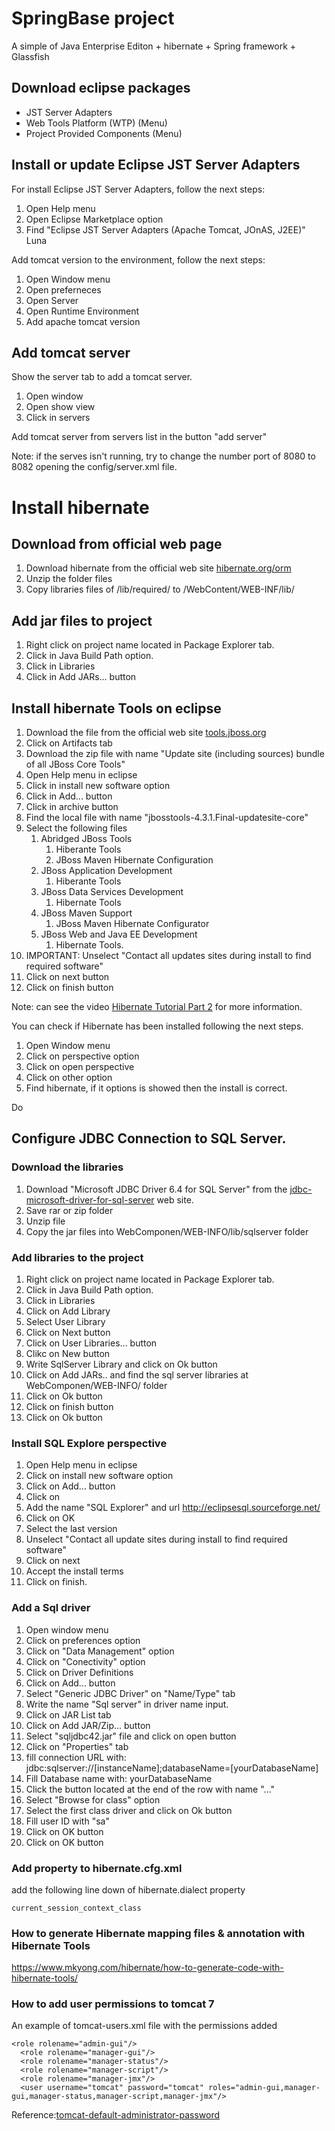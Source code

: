 # SpringBase project 

A simple of Java Enterprise Editon + hibernate + Spring framework + Glassfish



## Download eclipse packages

- JST Server Adapters
- Web Tools Platform (WTP) (Menu)
- Project Provided Components (Menu)

## Install or update Eclipse JST Server Adapters

For install Eclipse JST Server Adapters, follow the next steps:

1. Open Help menu
2. Open Eclipse Marketplace option
3. Find "Eclipse JST Server Adapters (Apache Tomcat, JOnAS, J2EE)" Luna

Add tomcat version to the environment, follow the next steps:

1. Open Window menu
2. Open preferneces
3. Open Server
4. Open Runtime Environment
5. Add apache tomcat version

## Add tomcat server

Show the server tab to add a tomcat server.

1. Open window
2. Open show view
3. Click in servers

Add tomcat server from servers list in the button "add server"

Note: if the serves isn't running, try to change the number port of 8080 to 8082 opening the config/server.xml file.


# Install hibernate

## Download from official web page

1. Download hibernate from the official web site [hibernate.org/orm](http://hibernate.org/orm/)
2. Unzip the folder files
3. Copy libraries files of /lib/required/ to /WebContent/WEB-INF/lib/

## Add jar files to project

1. Right click on project name located in Package Explorer tab.
2. Click in Java Build Path option.
3. Click in Libraries
4. Click in Add JARs... button

## Install hibernate Tools on eclipse

1. Download the file from the official web site [tools.jboss.org](https://tools.jboss.org/downloads/jbosstools/mars/4.3.1.Final.html#zips) 
2. Click on Artifacts tab
3. Download the zip file with name "Update site (including sources) bundle of all JBoss Core Tools"
4. Open Help menu in eclipse
5. Click in install new software option
6. Click in Add... button
7. Click in archive button
8. Find the local file with name "jbosstools-4.3.1.Final-updatesite-core"
9. Select the following files
	1. Abridged JBoss Tools
		1. Hiberante Tools
		2. JBoss Maven Hibernate Configuration
	2. JBoss Application Development
		1. Hiberante Tools
	3. JBoss Data Services Development
		1. Hibernate Tools
	4. JBoss Maven Support
		1. JBoss Maven Hibernate Configurator
	5. JBoss Web and Java EE Development
		1. Hibernate Tools.	
10. IMPORTANT: Unselect "Contact all updates sites during install to find required software"
10. Click on next button
11. Click on finish button

Note: can see the video [Hibernate Tutorial Part 2](https://www.youtube.com/watch?v=D-LKZEBzF8U) for more information.

You can check if Hibernate has been installed following the next steps.

1. Open Window menu
2. Click on perspective option
3. Click on open perspective
4. Click on other option
5. Find hibernate, if it options is showed then the install is correct.

Do

## Configure JDBC Connection to SQL Server.

### Download the libraries
1. Download "Microsoft JDBC Driver 6.4 for SQL Server" from the [jdbc-microsoft-driver-for-sql-server](https://docs.microsoft.com/en-us/sql/connect/jdbc/download-microsoft-jdbc-driver-for-sql-server) web site.
2. Save rar or zip folder
3. Unzip file
4. Copy the jar files into WebComponen/WEB-INFO/lib/sqlserver folder

### Add libraries to the project

1. Right click on project name located in Package Explorer tab.
2. Click in Java Build Path option.
3. Click in Libraries
4. Click on Add Library
5. Select User Library
6. Click on Next button
7. Click on User Libraries... button
8. Clikc on New button
9. Write SqlServer Library and click on Ok button
10. Click on Add JARs.. and find the sql server libraries at WebComponen/WEB-INFO/ folder
11. Click on Ok button
12. Click on finish button
13. Click on Ok button

### Install SQL Explore perspective

1. Open Help menu in eclipse
2. Click on install new software option
3. Click on Add... button
4. Click on 
5. Add the name "SQL Explorer" and url http://eclipsesql.sourceforge.net/
6. Click on OK
7. Select the last version 
8. Unselect "Contact all update sites during install to find required software"
9. Click on next
10. Accept the install terms
11. Click on finish.


### Add a Sql driver 

1. Open window menu
2. Click on preferences option
3. Click on "Data Management" option
4. Click on "Conectivity" option
5. Click on Driver Definitions
6. Click on Add... button
7. Select "Generic JDBC Driver" on "Name/Type" tab
8. Write the name "Sql server" in driver name input.
9. Click on JAR List tab
10. Click on Add JAR/Zip... button
11. Select "sqljdbc42.jar" file and click on open button
12. Click on "Properties" tab
13. fill connection URL with: jdbc:sqlserver://[instanceName];databaseName=[yourDatabaseName]
14. Fill Database name with: yourDatabaseName
15. Click the button located at the end of the row with name "..."
16. Select "Browse for class" option
17. Select the first class driver and click on Ok button
18. Fill user ID with "sa"
19. Click on OK button
20. Click on OK button

### Add property to hibernate.cfg.xml
add the following line down of hibernate.dialect property
```
current_session_context_class
```

### How to generate Hibernate mapping files & annotation with Hibernate Tools

https://www.mkyong.com/hibernate/how-to-generate-code-with-hibernate-tools/


### How to add user permissions to tomcat 7
An example of tomcat-users.xml file with the permissions added

```
<role rolename="admin-gui"/>
  <role rolename="manager-gui"/>
  <role rolename="manager-status"/>
  <role rolename="manager-script"/>
  <role rolename="manager-jmx"/>
  <user username="tomcat" password="tomcat" roles="admin-gui,manager-gui,manager-status,manager-script,manager-jmx"/>
```  
Reference:[tomcat-default-administrator-password](https://www.mkyong.com/tomcat/tomcat-default-administrator-password/)


